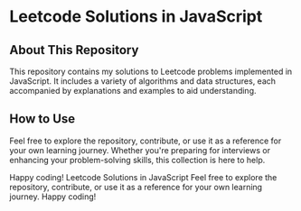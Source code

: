 # Leetcode Solutions in JavaScript
## About This Repository

This repository contains my solutions to Leetcode problems implemented in JavaScript. It includes a variety of algorithms and data structures, each accompanied by explanations and examples to aid understanding.

## How to Use

Feel free to explore the repository, contribute, or use it as a reference for your own learning journey. Whether you're preparing for interviews or enhancing your problem-solving skills, this collection is here to help.

Happy coding!
Leetcode Solutions in JavaScript
Feel free to explore the repository, contribute, or use it as a reference for your own learning journey. Happy coding!

